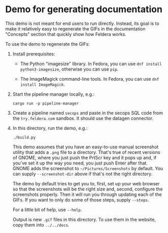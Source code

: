 # Demo for generating documentation

This demo is not meant for end users to run directly.  Instead, its
goal is to make it relatively easy to regenerate the GIFs in the
documentation "Concepts" section that quickly show how Feldera works.

To use the demo to regenerate the GIFs:

1. Install prerequisites:

   * The Python "imagesize" library.  In Fedora, you can use `dnf
     install python3-imagesize`, otherwise you can use `pip`.

   * The ImageMagick command-line tools.  In Fedora, you can use `dnf
     install ImageMagick`.

2. Start the pipeline manager locally, e.g.:

   ```
   cargo run -p pipeline-manager
   ```

3. Create a pipeline named `secops` and paste in the secops SQL code
   from the `try.feldera.com` sandbox.  It should use the datagen
   connector.

4. In this directory, run the demo, e.g.:

   ```
   ./build.py
   ```

   This demo assumes that you have an easy-to-use manual screenshot
   utility that adds a `.png` file to a directory.  That's true of
   recent versions of GNOME, where you just push the PrtScr key and it
   pops up and, if you've set it up the way you need, you just push
   Enter after that.  GNOME adds the screenshot to
   `~/Pictures/Screenshots` by default.  You can supply
   `--screenshot-dir` above if that's not the right directory.

   The demo by default tries to get you to, first, set up your web
   browser so that the screenshots will be the right size and, second,
   configure the screenshots properly.  Then it will run you through
   updating each of the GIFs.  If you want to only do some of those
   steps, supply `--steps`.

   For a little bit of help, use `--help`.

   Output is new `.gif` files in this directory.  To use them in the
   website, copy them into `../../docs`.
